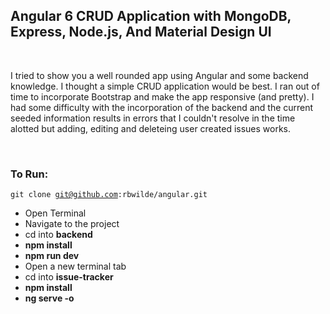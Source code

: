 <h2>Angular 6 CRUD Application with MongoDB, Express, Node.js, And Material Design UI</h2>
</br>
<p>I tried to show you a well rounded app using Angular and some backend knowledge. I thought a simple CRUD application would be best. I ran out of time to incorporate Bootstrap and make the app responsive (and pretty). I had some difficulty with the incorporation of the backend and the current seeded information results in errors that I couldn't resolve in the time alotted but adding, editing and deleteing user created issues works.</p>
</br>

<h3>To Run:</h3>

<code>git clone git@github.com:rbwilde/angular.git</code>
</br>

<ul>
	<li>Open Terminal</li>
	<li>Navigate to the project</li>
	<li>cd into <b>backend</b></li>
	<li><b>npm install</b></li>
	<li><b>npm run dev</b></li>
	<li>Open a new terminal tab</li>
	<li>cd into <b>issue-tracker</b></li>
	<li><b>npm install</b></li>
	<li><b>ng serve -o</b></li>
</ul>

</br>
